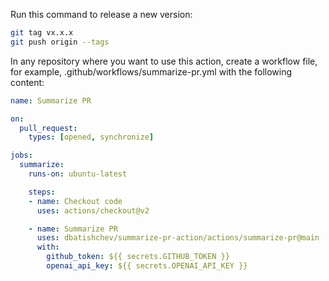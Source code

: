 Run this command to release a new version:
```bash
git tag vx.x.x
git push origin --tags
```

In any repository where you want to use this action, create a workflow file, for example, .github/workflows/summarize-pr.yml with the following content:
```yaml
name: Summarize PR

on:
  pull_request:
    types: [opened, synchronize]

jobs:
  summarize:
    runs-on: ubuntu-latest

    steps:
    - name: Checkout code
      uses: actions/checkout@v2

    - name: Summarize PR
      uses: dbatishchev/summarize-pr-action/actions/summarize-pr@main
      with:
        github_token: ${{ secrets.GITHUB_TOKEN }}
        openai_api_key: ${{ secrets.OPENAI_API_KEY }}
```
